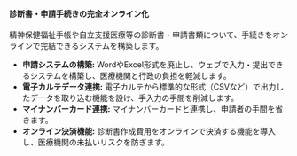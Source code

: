 #### 診断書・申請手続きの完全オンライン化

精神保健福祉手帳や自立支援医療等の診断書・申請書類について、手続きをオンラインで完結できるシステムを構築します。

*   **申請システムの構築:** WordやExcel形式を廃止し、ウェブで入力・提出できるシステムを構築し、医療機関と行政の負担を軽減します。
*   **電子カルテデータ連携:** 電子カルテから標準的な形式（CSVなど）で出力したデータを取り込む機能を設け、手入力の手間を削減します。
*   **マイナンバーカード連携:** マイナンバーカードと連携し、申請者の手間を省きます。
*   **オンライン決済機能:** 診断書作成費用をオンラインで決済する機能を導入し、医療機関の未払いリスクを防ぎます。